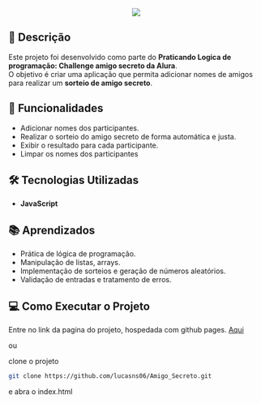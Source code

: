 <p align="center">
   <img src="https://github.com/user-attachments/assets/e15897b6-24ee-4325-80b2-6e9bf69c9084">
</p>

## 📝 Descrição

Este projeto foi desenvolvido como parte do **Praticando Logica de programação: Challenge amigo secreto da Alura**.  
O objetivo é criar uma aplicação que permita adicionar nomes de amigos para realizar um **sorteio de amigo secreto**.

## 🚀 Funcionalidades

- Adicionar nomes dos participantes.
- Realizar o sorteio do amigo secreto de forma automática e justa.
- Exibir o resultado para cada participante.
- Limpar os nomes dos participantes

## 🛠️ Tecnologias Utilizadas

- **JavaScript**

## 📚 Aprendizados

- Prática de lógica de programação.
- Manipulação de listas, arrays.
- Implementação de sorteios e geração de números aleatórios.
- Validação de entradas e tratamento de erros.

## 💻 Como Executar o Projeto

Entre no link da pagina do projeto, hospedada com github pages. [Aqui](https://lucasns06.github.io/Amigo_Secreto/)

ou

clone o projeto
```bash
git clone https://github.com/lucasns06/Amigo_Secreto.git
```
e abra o index.html
